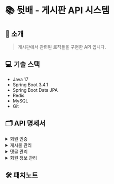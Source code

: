 # 📚 뒷배 - 게시판 API 시스템

## 🌟 소개

> 게시판에서 관련된 로직들을 구현한 API 입니다.

## 💻 기술 스택

- Java 17
- Spring Boot 3.4.1
- Spring Boot Data JPA
- Redis
- MySQL
- Git

## 🗂 API 명세서
<details>
  <summary>회원 인증</summary>
  
### 회원 가입 및 로그인

> 뒷배 게시판에 회원가입과 로그인을 할수 있습니다

#### 회원 등록

`POST` 요청을 사용해서 새 계정정보를 등록할 수 있습니다.

##### Request fields

| Path             | Type   | Description |
|------------------|--------|-------------|
| `username`         | `String` | 유저ID        |
| `password` | `String` | 비밀번호   |
| `passwordCheck` | `String` | 비밀번호 확인   |
| `name`         | `String` | 유저닉네임        |
##### Example request

``` http request
POST http://localhost:8080/session/join
Content-Type: application/json

{
  "username": "string",
  "password": "string",
  "passwordCheck": "string",
  "name": "string"
}
```

##### Example response

``` http request
HTTP/1.1 201 
회원 가입이 완료되었습니다.
```

#### 로그인

`POST` 요청을 사용해서 로그인이 가능합니다.<br>
로그인에 성공하면 세션을 얻습니다.

##### Request fields

| Path            | Type     | Description |
|-----------------|----------|-------------|
| `username`        | `String`   | 유저ID   |
| `password` | `String` | 비밀 번호       |

##### Example request

``` http request
POST http://localhost:8080/session/login
Content-Type: application/json

{
  "username": "string",
  "password": "string"
}
```


##### Example response

``` http request
HTTP/1.1 200 
로그인 성공
```

#### 로그아웃

`POST` 요청을 사용해서 로그아웃이 가능합니다.

##### Example request

``` http request
POST http://localhost:8080/session/logout
Content-Type: application/json

```
##### Example response

``` http request
HTTP/1.1 200 
로그아웃 성공
```
</details>
<details>
  <summary>게시물 관리</summary>
  
### 게시물 관리

> 뒷배 게시판에 게시물 작성 및 수정,삭제와 상세를 보거나 리스트로 볼수 있습니다.

#### 게시물 등록

`POST` 요청을 사용해서 새 게시물을 등록할수 있습니다.<br>
유저 닉네임과 작성 시간은 자동으로 등록되며 <br>
카테고리 번호는 QUESTION(1), INFORMATION(2),HUMOR(3), FREE(4) 입니다.

##### Request fields

| Path             | Type   | Description |
|------------------|--------|-------------|
| `title`         | `String` | 게시물 제목   |
| `content` | `String` | 게시물 내용   |
| `category_id` | `Int` | 카테고리 번호   |

##### Example request

``` http request
POST http://localhost:8080/post
Content-Type: application/json

{
  "title": "string",
  "content": "string",
  "category_id": "1"
}
```

##### Example response

``` http request
HTTP/1.1 201
게시물 작성을 성공하였습니다
```
#### 게시물 삭제

`DELETE` 요청을 사용해서 게시물 번호에 맞는 게시물을 삭제합니다.

##### Example request

``` http request
DELETE http://localhost:8080/post/{post_id}
Content-Type: application/json
```

##### Example response

``` http request
HTTP/1.1 204 
게시물 삭제를 삭제를 성공하였습니다.
```
#### 게시물 수정

`PATCH` 요청을 사용해서 게시물 수정을 할수 있습니다.<br>
 카테고리와 콘텐츠, 카테고리를 수정할수 있습니다.

##### Request fields

| Path             | Type   | Description |
|------------------|--------|-------------|
| `title`         | `String` | 게시물 제목   |
| `content` | `String` | 게시물 내용   |
| `category_id` | `Int` | 카테고리 번호   |

##### Example request

``` http request
PATCH http://localhost:8080/post
Content-Type: application/json

{
  "title": "string",
  "content": "string",
  "category_id": "1"
}
```


##### Example response

``` http request
HTTP/1.1 200 
게시물 수정을 성공하였습니다.
```
#### 게시물 상세보기

`GET` 요청을 사용해서 게시물 상세정보와 달린 댓글을 봅니다.

##### Example request

``` http request
GET http://localhost:8080/post/view/{post_id}
Content-Type: application/json
```

##### 게시물 응답 필드
| Path             | Type   | Description |
|------------------|--------|-------------|
| `id`         | `Long` | 게시물 아이디   |
| `title`         | `String` | 게시물 제목   |
| `content` | `String` | 게시물 내용   |
| `name` | `String` | 작성 유저 닉네임   |
| `category_id` | `int` | 카테고리 번호   |
| `create_date` | `LocalDateTime` | 작성시간   |
##### 댓글 응답 필드
| Path             | Type   | Description |
|------------------|--------|-------------|
| `id`         | `Long` | 댓글 아이디   |
| `content` | `String` | 댓글 내용   |
| `memberId` | `Long` | 작성 유저 아이디   |
| `postId` | `Long` | 게시물 아이디   |



##### Example response

``` http response
HTTP/1.1 200 
{
  "id": 0,
  "title": "string",
  "content": "string",
  "name": "string",
  "category_id": "QUESTION",
  "create_date": "2025-01-06T02:33:07.759Z",
  "comments": [
    {
      "id": 0,
      "content": "string",
      "memberId": 0,
      "postId": 0
    }
  ]
}
```
#### 게시물 목록 조회

`GET` 요청을 사용해서 게시물 목록을 원하는 정렬방식으로 봅니다.
##### Request fields
keyword (string, optional): 검색 키워드.

category (string, optional): 게시물 카테고리 ID.

page (integer, optional): 페이지 번호 (기본값: 1).

size (integer, optional): 페이지 크기 (기본값: 20).

sort (string, optional): 정렬 기준 (예: create_date,asc).

##### Example request

``` http request
GET http://localhost:8080/post/list?keword={keyword}
&category={category}
&page={page}
&size={size}
&sort={sort}
Content-Type: application/json
```


##### 최상위 필드

| Path               | Type               | Description                          |
|--------------------|--------------------|--------------------------------------|
| `totalPages`       | `int`              | 전체 페이지 수                       |
| `totalElements`    | `int`              | 전체 요소 수                         |
| `first`            | `boolean`          | 첫 번째 페이지 여부                  |
| `last`             | `boolean`          | 마지막 페이지 여부                   |
| `size`             | `int`              | 페이지당 요소 수                     |
| `number`           | `int`              | 현재 페이지 번호                     |
| `numberOfElements` | `int`              | 현재 페이지의 요소 수                |
| `empty`            | `boolean`          | 콘텐츠가 비어있는지 여부             |
| `content`          | `List<Content>`    | 게시물 목록                          |
| `sort`             | `Sort`             | 정렬 정보                            |
| `pageable`         | `Pageable`         | 페이징 정보                          |

##### `content` 배열 내 각 항목

| Path         | Type                | Description      |
|--------------|---------------------|------------------|
| `create_date` | `String (ISO 8601)` | 작성일자         |
| `post_id`    | `int`               | 게시물 ID        |
| `name`       | `String`            | 작성자 닉네임    |
| `title`      | `String`            | 게시물 제목      |
| `content`    | `String`            | 게시물 내용      |


##### `sort` 객체

| Path       | Type      | Description                     |
|------------|-----------|---------------------------------|
| `empty`    | `boolean` | 정렬 정보가 비어있는지 여부      |
| `unsorted` | `boolean` | 정렬되지 않았는지 여부          |
| `sorted`   | `boolean` | 정렬되었는지 여부                |


##### `pageable` 객체

| Path         | Type        | Description                         |
|--------------|-------------|-------------------------------------|
| `offset`     | `int`       | 페이지의 오프셋                      |
| `sort`       | `Sort`      | 정렬 정보                           |
| `pageSize`   | `int`       | 페이지당 요소 수                     |
| `pageNumber` | `int`       | 현재 페이지 번호                     |
| `paged`      | `boolean`   | 페이징 여부                          |
| `unpaged`    | `boolean`   | 페이징이 적용되지 않았는지 여부        |


##### `Sort` 객체 (공통)

| Path        | Type      | Description                      |
|-------------|-----------|----------------------------------|
| `empty`     | `boolean` | 정렬 정보가 비어있는지 여부         |
| `unsorted`  | `boolean` | 정렬되지 않았는지 여부             |
| `sorted`    | `boolean` | 정렬되었는지 여부                   |

##### Example response

``` http response
HTTP/1.1 200 
{
  "totalPages": 0,
  "totalElements": 0,
  "first": true,
  "last": true,
  "size": 0,
  "content": [
    {
      "create_date": "2025-01-06T03:51:37.675Z",
      "post_id": 0,
      "name": "string",
      "title": "string",
      "content": "string"
    }
  ],
  "number": 0,
  "sort": {
    "empty": true,
    "unsorted": true,
    "sorted": true
  },
  "numberOfElements": 0,
  "pageable": {
    "offset": 0,
    "sort": {
      "empty": true,
      "unsorted": true,
      "sorted": true
    },
    "pageSize": 0,
    "pageNumber": 0,
    "paged": true,
    "unpaged": true
  },
  "empty": true
}
```
</details>
<details>
  <summary>댓글 관리</summary>
  
  ### 댓글 관리

> 뒷배 게시판에 댓글 작성 및 수정, 삭제를 합니다.

#### 댓글 등록

`POST` 요청을 사용해서 새 댓글을 등록합니다.

##### Request fields

| Path             | Type   | Description |
|------------------|--------|-------------|
| `id`         | `Long` | 댓글 아이디   |
| `content` | `String` | 댓글 내용   |
| `memberId` | `Long` | 멤버 아이디   |
| `postId` | `Long` | 게시물 아이디   |
##### Example request

``` http request
POST http://localhost:8080/comment
Content-Type: application/json

{
  "id": 0,
  "content": "string",
  "memberId": 0,
  "postId": 0
}
```

##### Response fields

##### Example response

``` http response
HTTP/1.1 201 
댓글 작성을 성공하였습니다
```
#### 댓글 수정

`PATCH` 요청을 사용해서 댓글 수정을 할수 있습니다.<br>
멤버 아이디와 게시물 아이디는 원본 댓글과 똑같이 넣어야 합니다. 

##### Request fields

| Path             | Type   | Description |
|------------------|--------|-------------|
| `id`         | `Long` | 댓글 아이디   |
| `content` | `String` | 댓글 내용   |
| `memberId` | `Long` | 멤버 아이디   |
| `postId` | `Long` | 게시물 아이디   |
##### Example request

``` http request
PATCH http://localhost:8080/comment/{comment_id}
Content-Type: application/json
{
  "id": 0,
  "content": "string",
  "memberId": 0,
  "postId": 0
}

```
##### Example response

``` http request
HTTP/1.1 200 
댓글 수정을 성공하였습니다.
```
#### 댓글 삭제

`DELETE` 요청을 사용해서 댓글을 삭제합니다.

##### Request fields

##### Example request

``` http request
DELETE http://localhost:8080//comment/{comment_id}
Content-Type: application/json
```
##### Example response

``` http request
HTTP/1.1 204 
댓글 삭제를 성공하였습니다.
```
</details>

<details>
  <summary>회원 정보 관리</summary>

  ### 회원 정보 관리

> 뒷배 게시판에 가입한 유저의 회원 정보 조회와 수정이 가능합니다.

#### 회원 정보 보기

`GET` 요청을 사용해서 게시물 상세정보와 달린 댓글을 봅니다.<br>
현재 세션의 유저와 요청한 유저가 다를경우 403에러가 발생합니다.

##### Example request

``` http request
GET http://localhost:8080/post/view/{post_id}
Content-Type: application/json
```
##### 응답 필드
| Path             | Type   | Description |
|------------------|--------|-------------|
| `id`         | `Long` | 유저 번호   |
| `username` | `String` | 유저 아이디   |
| `user_role` | `String` | 유저 권한  |
| `name` | `String` | 유저 닉네임  |

##### Example response

``` http response
HTTP/1.1 200 
{
  "id": 0,
  "username": "string",
  "user_role": "USER",
  "name": "string"
}
```

#### 회원정보 수정

`PATCH` 요청을 사용해서 닉네임과 비밀번호 수정을 할 수 있습니다.<br>

##### Request fields

| Path             | Type   | Description |
|------------------|--------|-------------|
| `password`         | `String` | 회원 비밀번호   |
| `name` | `String` | 회원 닉네임   |

##### Example request

``` http request
PATCH http://localhost:8080/member/{id}
Content-Type: application/json
{
  "password": "string",
  "name": "string"
}

```
#### 회원 정보 보기

`GET` 요청을 사용해서 현재 회원의 작성한 게시글과 댓글을 봅니다.

##### Example request

``` http request
GET http://localhost:8080/member/{id}/activity
Content-Type: application/json
```
##### 응답 필드
| Path          | Type            | Description         |
|---------------|-----------------|---------------------|
| `postId`      | `Long`          | 게시물 ID           |
| `title`       | `String`        | 게시물 제목         |
| `content`     | `String`        | 게시물 내용         |
| `category`    | `String`        | 게시물 카테고리     |
| `createdDate` | `LocalDateTime` | 게시물 작성일자     |

<br>

| Path        | Type     | Description         |
|-------------|----------|---------------------|
| `commentId` | `Long`   | 댓글 ID             |
| `content`   | `String` | 댓글 내용           |
| `postId`    | `Long`   | 연관된 게시물 ID    |

##### Example response

``` http response
HTTP/1.1 200 OK
{
  "posts": [
    {
      "postId": 0,
      "title": "string",
      "content": "string",
      "category": "string",
      "createdDate": "2025-01-06T06:46:00.209Z"
    }
  ],
  "comments": [
    {
      "commentId": 0,
      "content": "string",
      "postId": 0
    }
  ]
}
```
  
</details>

## 🛠 패치노트
